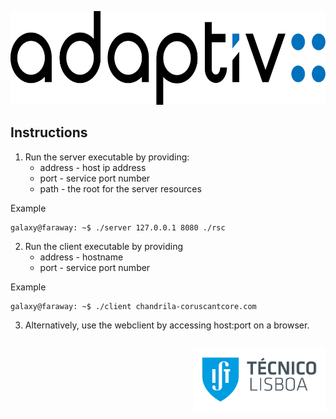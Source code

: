 <p align="center">
    <img src="./doc/adaptiv_logo.png" alt = "adaptiv logo" height="150">
</p>


## Instructions

1. Run the server executable by providing: 
    * address - host ip address
    * port - service port number
    * path - the root for the server resources

Example
```console
galaxy@faraway: ~$ ./server 127.0.0.1 8080 ./rsc
```

2. Run the client executable by providing
    * address - hostname
    * port - service port number
    
Example
```console
galaxy@faraway: ~$ ./client chandrila-coruscantcore.com
```

3. Alternatively, use the webclient by accessing host:port on a browser.

##
<p align="right">
    <a ref="https://tecnico.ulisboa.pt/en/">
    <img src="./doc/IST_logo.png" height="100" alt="IST-logo">
</p>